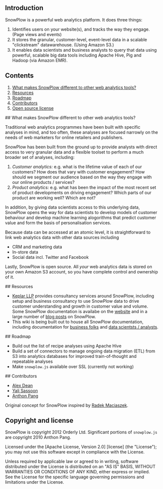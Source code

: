 ## Introduction

SnowPlow is a powerful web analytics platform. It does three things:

1. Identifies users on your website(s), and tracks the way they engage. (Page views and events)
2. It stores the granular, customer-level, event-level data in a scalable "clickstream" datawarehouse. (Using Amazon S3.)
3. It enables data scientists and business analysts to query that data using powerful, scalable big data tools including Apache Hive, Pig and Hadoop (via Amazon EMR).

## Contents

1. [What makes SnowPlow different to other web analytics tools?](#what-makes-snowplow-different)
2. [Resources](#resources)
3. [Roadmap](#roadmap)
4. [Contributors](#contributors)
5. [Open source license](#license)


<a name="what-makes-snowplow-different" />
## What makes SnowPlow different to other web analytics tools?

Traditional web analytics programmes have been built with specific analyses in mind, and too often, these analyses are focused narrowly on the needs of web marketers for online retailers and publishers.

SnowPlow has been built from the ground up to provide analysts with direct access to very granular data and a flexible toolset to perform a much broader set of analyses, including:

1. *Customer analytics:* e.g. what is the lifetime value of each of our customers? How does that vary with customer engagement? How should we segment our audience based on the way they engage with our online products / services?
2. *Product analytics:* e.g. what has been the impact of the most recent set of product developments on driving engagement? Which parts of our product are working well? Which are not?

In addition, by giving data scientists access to this underlying data, SnowPlow opens the way for data scientists to develop models of customer behaviour and develop machine learning alogorithms that predict customer value and form the basis of personalisation services.

Because data can be accessed at an atomic level, it is straightforward to link web analytics data with other data sources including 

* CRM and marketing data 
* In-store data
* Social data incl. Twitter and Facebook

Lastly, SnowPlow is open source. All _your_ web analytics data is stored on your own Amazon S3 account, so you have complete control and ownership of it.

<a name="resources" />
## Resources

* [Keplar LLP](http://www.keplarllp.com) provides consultancy services around SnowPlow, including setup and business consultancy to use SnowPlow data to drive customer understanding and growth in customer value and volume. Some SnowPlow documentation is availabe on the [website](http://www.keplarllp.com/resources/snowplow) and in a large number of [blog posts](http://www.keplarllp.com/blog/category/snowplow) on SnowPlow.
* This wiki is being built out to house all SnowPlow documentation, including documentation for [business folks](SnowPlow-for-business-folks) and [data scientsts / analysts](SnowPlow-for-analysts).

<a name="roadmap" />
## Roadmap

* Build out the list of recipe analyses using Apache Hive
* Build a set of connectors to manage ongoing data migration (ETL) from S3 into analytics databases for improved train-of-thought and repeatable analyses
* Make `snowplow.js` available over SSL (currently not working)

<a name="contributors" />
## Contributors

* [Alex Dean](https://github.com/alexanderdean)
* [Yali Sassoon](https://github.com/yalisassoon)
* [Anthon Pang](https://github.com/robocoder)

Original concept for SnowPlow inspired by [Radek Maciaszek](https://github.com/rathko).

## Copyright and license

SnowPlow is copyright 2012 Orderly Ltd. Significant portions of `snowplow.js`
are copyright 2010 Anthon Pang.

Licensed under the [Apache License, Version 2.0] [license] (the "License");
you may not use this software except in compliance with the License.

Unless required by applicable law or agreed to in writing, software
distributed under the License is distributed on an "AS IS" BASIS,
WITHOUT WARRANTIES OR CONDITIONS OF ANY KIND, either express or implied.
See the License for the specific language governing permissions and
limitations under the License.